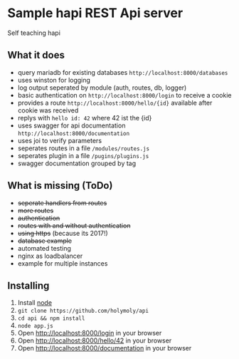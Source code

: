 # Sample hapi REST Api server
Self teaching hapi

## What it does

  + query mariadb for existing databases `http://localhost:8000/databases`
  + uses winston for logging
  + log output seperated by module (auth, routes, db, logger)
  + basic authentication on `http://localhost:8000/login` to receive a cookie
  + provides a route `http://localhost:8000/hello/{id}` available after cookie was received
  + replys with `hello id: 42` where 42 ist the {id}
  + uses swagger for api documentation `http://localhost:8000/documentation`
  + uses joi to verify parameters
  + seperates routes in a file `/modules/routes.js`
  + seperates plugin in a file `/pugins/plugins.js`
  + swagger documentation grouped by tag

## What is missing (ToDo)

  + ~~seperate handlers from routes~~
  + ~~more routes~~
  + ~~authentication~~
  + ~~routes with and without authentication~~
  + ~~using https~~ (because its 2017!)
  + ~~database example~~
  + automated testing
  + nginx as loadbalancer
  + example for multiple instances

## Installing

  1. Install [node](https://nodejs.org/en/download/package-manager/)
  2. `git clone https://github.com/holymoly/api`
  3. `cd api && npm install`
  4. `node app.js`
  5. Open <http://localhost:8000/login> in your browser
  6. Open <http://localhost:8000/hello/42> in your browser
  7. Open <http://localhost:8000/documentation> in your browser
